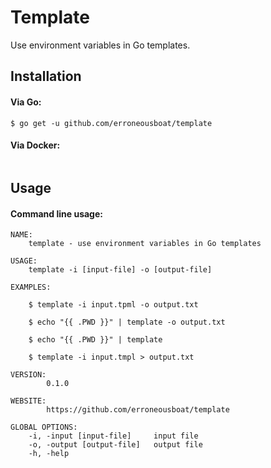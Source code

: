 Template
========

Use environment variables in Go templates.

Installation
------------

#### Via Go:

```
$ go get -u github.com/erroneousboat/template

```

#### Via Docker:

```

```


Usage
-----

#### Command line usage:

```
NAME:
    template - use environment variables in Go templates

USAGE:
    template -i [input-file] -o [output-file]

EXAMPLES:

    $ template -i input.tpml -o output.txt

    $ echo "{{ .PWD }}" | template -o output.txt

    $ echo "{{ .PWD }}" | template

    $ template -i input.tmpl > output.txt

VERSION:
        0.1.0

WEBSITE:
        https://github.com/erroneousboat/template

GLOBAL OPTIONS:
    -i, -input [input-file]     input file
    -o, -output [output-file]   output file
    -h, -help
```
